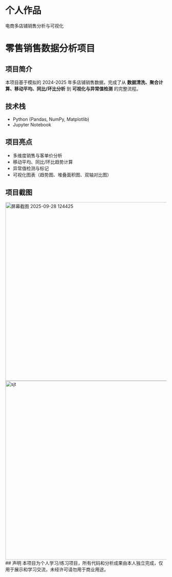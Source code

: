 # 个人作品
电商多店铺销售分析与可视化
# 零售销售数据分析项目

## 项目简介
本项目基于模拟的 2024-2025 年多店铺销售数据，完成了从 **数据清洗、聚合计算、移动平均、同比/环比分析** 到 **可视化与异常值检测** 的完整流程。

## 技术栈
- Python (Pandas, NumPy, Matplotlib)
- Jupyter Notebook

## 项目亮点
- 多维度销售与客单价分析
- 移动平均、同比/环比趋势计算
- 异常值检测与标记
- 可视化图表（趋势图、堆叠面积图、双轴对比图）

## 项目截图
<img width="1430" height="556" alt="屏幕截图 2025-09-28 124425" src="https://github.com/user-attachments/assets/77be2d9e-f39f-4f43-a533-31799caa7248" />

<img width="1209" height="557" alt="sjt" src="https://github.com/user-attachments/assets/b52d4a5a-f044-4c6f-a6b2-1a7362db0df3" />
## 声明
本项目为个人学习/练习项目，所有代码和分析成果由本人独立完成，仅用于展示和学习交流，未经许可请勿用于商业用途。
